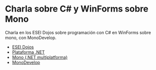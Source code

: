 Charla sobre C# y WinForms sobre Mono
=====================================

Charla en los ESEI Dojos sobre programación con C# en WinForms sobre mono, con MonoDevelop.
<p>
<ul>
<li><a href="http://facebook.com/ESEIdojos/">ESEI Dojos</a></li>
<li><a href="http://es.wikipedia.org/wiki/Microsoft_.NET">Plataforma .NET</a></li>
<li><a href="http://mono-project.com">Mono (.NET multiplatforma)</a></li>
<li><a href="http://monodevelop.com/">MonoDevelop</a></li>
</ul>
